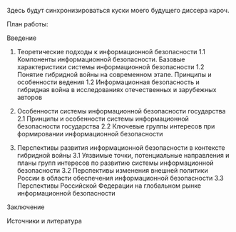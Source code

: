 Здесь будут синхронизироваться куски моего будущего диссера кароч.

План работы:

Введение

1. Теоретические подходы к информационной безопасности
1.1 Компоненты информационной безопасности. Базовые характеристики системы информационной безопасности
1.2 Понятие гибридной войны на современном этапе. Принципы и особенности ведения
1.2 Информационная безопасность и гибридная война в исследованиях отечественных и зарубежных авторов

2. Особенности системы информационной безопасности государства
2.1 Принципы и особенности системы информационной безопасности государства
2.2 Ключевые группы интересов при формировании информационной безопасности

3. Перспективы развития информационной безопасности в контексте гибридной войны
3.1 Уязвимые точки, потенциальные направления и планы групп интересов по развитию системы информационной безопасности
3.2 Перспективы изменения внешней политики России в области обеспечения информационной безопасности
3.3 Перспективы Российской Федерации на глобальном рынке информационной безопасности

Заключение

Источники и литература
